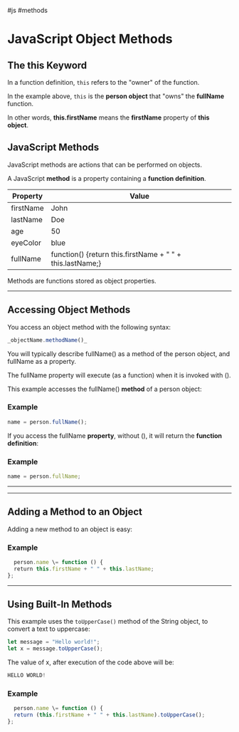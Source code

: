 #js  #methods

# JavaScript Object Methods

## The **this** Keyword

In a function definition, `this` refers to the "owner" of the function.

In the example above, `this` is the **person object** that "owns" the **fullName** function.

In other words, **this.firstName** means the **firstName** property of **this object**.


## JavaScript Methods

JavaScript methods are actions that can be performed on objects.

A JavaScript **method** is a property containing a **function definition**.

| Property 	| Value 	|
|---	|---	|
| firstName 	| John 	|
| lastName 	| Doe 	|
| age 	| 50 	|
| eyeColor 	| blue 	|
| fullName 	| function() {return this.firstName + " " + this.lastName;} 	|

Methods are functions stored as object properties.

---

## Accessing Object Methods

You access an object method with the following syntax:

```js
_objectName.methodName()_
```

You will typically describe fullName() as a method of the person object, and fullName as a property.

The fullName property will execute (as a function) when it is invoked with ().

This example accesses the fullName() **method** of a person object:

### Example

```js
name = person.fullName();
```


If you access the fullName **property**, without (), it will return the **function definition**:

### Example

```js
name = person.fullName;
```

---

---

## Adding a Method to an Object

Adding a new method to an object is easy:

### Example

```js
  person.name \= function () {  
  return this.firstName + " " + this.lastName;  
};
```


---

## Using Built-In Methods

This example uses the `toUpperCase()` method of the String object, to convert a text to uppercase:

```js
let message = "Hello world!";  
let x = message.toUpperCase();
```

The value of x, after execution of the code above will be:

```js
HELLO WORLD!
```

### Example

```js
  person.name \= function () {  
  return (this.firstName + " " + this.lastName).toUpperCase();  
};
```